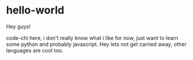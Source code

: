 # hello-world

Hey guys!

code-chi here, i don't really know what i like for now, just want to learn some python and probably javascript.
Hey lets not get carried away, other languages are cool too.
